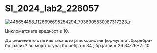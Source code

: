 # SI_2024_lab2_226057
![445654458_1126696695254294_7936905530987317223_n](https://github.com/NikolaPulkovski/SI_2024_lab2_226057/assets/139179297/af6cc3e7-a664-4ce2-bdbc-3b5e9799b8ac)

Цикломатската вредност е 10.

До решението стигнав така што ја искористив формулата : бр.ребра-бр.јазли+2
во мојот случај бр.ребра = 34 , бр.јазли = 26 
34-26+2=10

